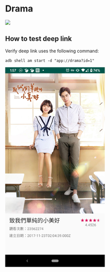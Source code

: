# Drama

<img src="gif/output.gif">

## How to test deep link

Verify deep link uses the following command:
```
adb shell am start -d "app://drama?id=1"
```

<img src="screenshots/1.png" width="320">